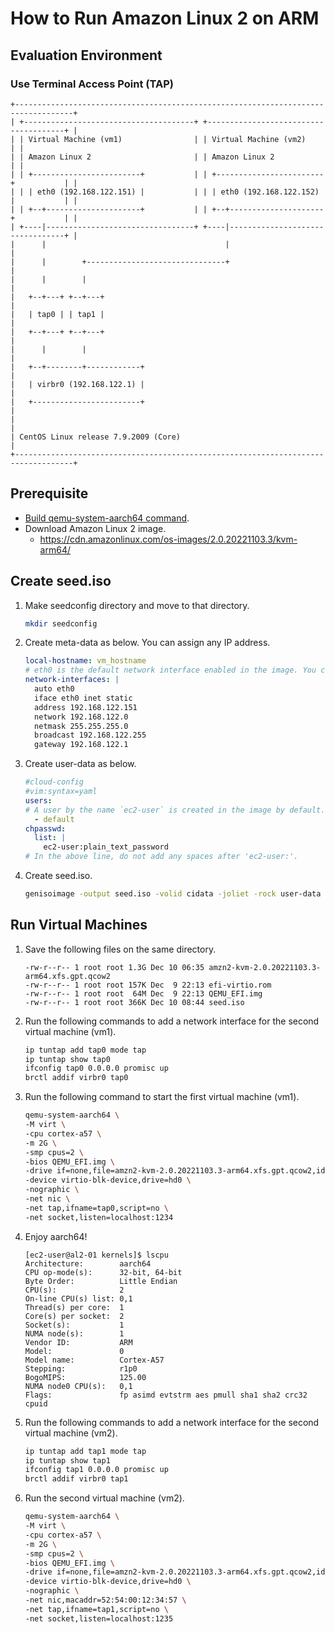 # How to Run Amazon Linux 2 on ARM

## Evaluation Environment
### Use Terminal Access Point (TAP)
<!--
- IP address will be assigned automatically. The first virtual machine's IP address will be 192.168.122.76. and the second virtual machine's IP address will be 192.168.122.77.
-->
  ```
  +-----------------------------------------------------------------------------------+
  | +--------------------------------------+ +--------------------------------------+ |
  | | Virtual Machine (vm1)                | | Virtual Machine (vm2)                | |
  | | Amazon Linux 2                       | | Amazon Linux 2                       | |
  | | +------------------------+           | | +------------------------+           | |
  | | | eth0 (192.168.122.151) |           | | | eth0 (192.168.122.152) |           | |
  | | +--+---------------------+           | | +--+---------------------+           | |
  | +----|---------------------------------+ +----|---------------------------------+ |
  |      |                                        |                                   |
  |      |        +-------------------------------+                                   |
  |      |        |                                                                   |
  |   +--+---+ +--+---+                                                               |
  |   | tap0 | | tap1 |                                                               |
  |   +--+---+ +--+---+                                                               |
  |      |        |                                                                   |
  |   +--+--------+------------+                                                      |
  |   | virbr0 (192.168.122.1) |                                                      |
  |   +------------------------+                                                      |
  |                                                                                   |
  | CentOS Linux release 7.9.2009 (Core)                                              |
  +-----------------------------------------------------------------------------------+
  ```

## Prerequisite
- [Build qemu-system-aarch64 command](./HowToRunARMonX86_64.md#build-qemu-system-aarch64).
- Download Amazon Linux 2 image.
  - https://cdn.amazonlinux.com/os-images/2.0.20221103.3/kvm-arm64/

## Create seed.iso
1. Make seedconfig directory and move to that directory.
   ```sh
   mkdir seedconfig
   ```
1. Create meta-data as below. You can assign any IP address.
   ```yaml
   local-hostname: vm_hostname
   # eth0 is the default network interface enabled in the image. You can configure static network settings with an entry like the following.
   network-interfaces: |
     auto eth0
     iface eth0 inet static
     address 192.168.122.151
     network 192.168.122.0
     netmask 255.255.255.0
     broadcast 192.168.122.255
     gateway 192.168.122.1
   ```
1. Create user-data as below.
   ```yaml
   #cloud-config
   #vim:syntax=yaml
   users:
   # A user by the name `ec2-user` is created in the image by default.
     - default
   chpasswd:
     list: |
       ec2-user:plain_text_password
   # In the above line, do not add any spaces after 'ec2-user:'.
   ```
1. Create seed.iso.
   ```sh
   genisoimage -output seed.iso -volid cidata -joliet -rock user-data meta-data
   ```

## Run Virtual Machines
1. Save the following files on the same directory.
   ```
   -rw-r--r-- 1 root root 1.3G Dec 10 06:35 amzn2-kvm-2.0.20221103.3-arm64.xfs.gpt.qcow2
   -rw-r--r-- 1 root root 157K Dec  9 22:13 efi-virtio.rom
   -rw-r--r-- 1 root root  64M Dec  9 22:13 QEMU_EFI.img
   -rw-r--r-- 1 root root 366K Dec 10 08:44 seed.iso   
   ```
1. Run the following commands to add a network interface for the second virtual machine (vm1).
   ```sh
   ip tuntap add tap0 mode tap
   ip tuntap show tap0
   ifconfig tap0 0.0.0.0 promisc up
   brctl addif virbr0 tap0
   ```
1. Run the following command to start the first virtual machine (vm1).
   ```sh
   qemu-system-aarch64 \
   -M virt \
   -cpu cortex-a57 \
   -m 2G \
   -smp cpus=2 \
   -bios QEMU_EFI.img \
   -drive if=none,file=amzn2-kvm-2.0.20221103.3-arm64.xfs.gpt.qcow2,id=hd0 \
   -device virtio-blk-device,drive=hd0 \
   -nographic \
   -net nic \
   -net tap,ifname=tap0,script=no \
   -net socket,listen=localhost:1234
   ```
1. Enjoy aarch64!
   ```
   [ec2-user@al2-01 kernels]$ lscpu
   Architecture:        aarch64
   CPU op-mode(s):      32-bit, 64-bit
   Byte Order:          Little Endian
   CPU(s):              2
   On-line CPU(s) list: 0,1
   Thread(s) per core:  1
   Core(s) per socket:  2
   Socket(s):           1
   NUMA node(s):        1
   Vendor ID:           ARM
   Model:               0
   Model name:          Cortex-A57
   Stepping:            r1p0
   BogoMIPS:            125.00
   NUMA node0 CPU(s):   0,1
   Flags:               fp asimd evtstrm aes pmull sha1 sha2 crc32 cpuid
   ```   
1. Run the following commands to add a network interface for the second virtual machine (vm2).
   ```sh
   ip tuntap add tap1 mode tap
   ip tuntap show tap1
   ifconfig tap1 0.0.0.0 promisc up
   brctl addif virbr0 tap1
   ```
1. Run the second virtual machine (vm2).
   ```sh
   qemu-system-aarch64 \
   -M virt \
   -cpu cortex-a57 \
   -m 2G \
   -smp cpus=2 \
   -bios QEMU_EFI.img \
   -drive if=none,file=amzn2-kvm-2.0.20221103.3-arm64.xfs.gpt.qcow2,id=hd0 \
   -device virtio-blk-device,drive=hd0 \
   -nographic \
   -net nic,macaddr=52:54:00:12:34:57 \
   -net tap,ifname=tap1,script=no \
   -net socket,listen=localhost:1235
   ```
